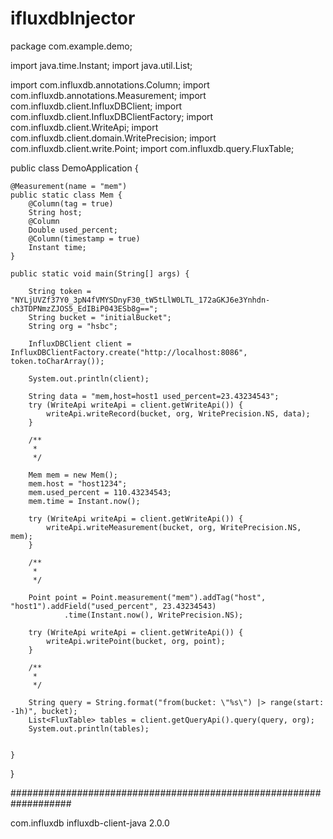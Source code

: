 # ifluxdbInjector

package com.example.demo;


import java.time.Instant;
import java.util.List;

import com.influxdb.annotations.Column;
import com.influxdb.annotations.Measurement;
import com.influxdb.client.InfluxDBClient;
import com.influxdb.client.InfluxDBClientFactory;
import com.influxdb.client.WriteApi;
import com.influxdb.client.domain.WritePrecision;
import com.influxdb.client.write.Point;
import com.influxdb.query.FluxTable;

public class DemoApplication {

	@Measurement(name = "mem")
	public static class Mem {
		@Column(tag = true)
		String host;
		@Column
		Double used_percent;
		@Column(timestamp = true)
		Instant time;
	}

	public static void main(String[] args) {

		String token = "NYLjUVZf37Y0_3pN4fVMYSDnyF30_tW5tLlW0LTL_172aGKJ6e3Ynhdn-ch3TDPNmzZJOS5_EdIBiP043ESb8g==";
		String bucket = "initialBucket";
		String org = "hsbc";

		InfluxDBClient client = InfluxDBClientFactory.create("http://localhost:8086", token.toCharArray());

		System.out.println(client);

		String data = "mem,host=host1 used_percent=23.43234543";
		try (WriteApi writeApi = client.getWriteApi()) {
			writeApi.writeRecord(bucket, org, WritePrecision.NS, data);
		}

		/**
		 * 
		 */

		Mem mem = new Mem();
		mem.host = "host1234";
		mem.used_percent = 110.43234543;
		mem.time = Instant.now();

		try (WriteApi writeApi = client.getWriteApi()) {
			writeApi.writeMeasurement(bucket, org, WritePrecision.NS, mem);
		}

		/**
		 * 
		 */

		Point point = Point.measurement("mem").addTag("host", "host1").addField("used_percent", 23.43234543)
				.time(Instant.now(), WritePrecision.NS);

		try (WriteApi writeApi = client.getWriteApi()) {
			writeApi.writePoint(bucket, org, point);
		}

		/**
		 * 
		 */

		String query = String.format("from(bucket: \"%s\") |> range(start: -1h)", bucket);
		List<FluxTable> tables = client.getQueryApi().query(query, org);
		System.out.println(tables);


	}

}


###################################################################

<dependency>
			<groupId>com.influxdb</groupId>
			<artifactId>influxdb-client-java</artifactId>
			<version>2.0.0</version>
		</dependency>
